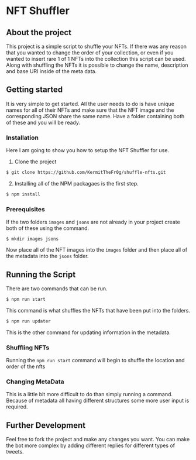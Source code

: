 # NFT Shuffler

## About the project
This project is a simple script to shuffle your NFTs. If there was any reason that you wanted to change the order of your collection, or even if you wanted to insert rare 1 of 1 NFTs into the collection this script can be used. Along with shuffling the NFTs it is possible to change the name, description and base URI inside of the meta data.

## Getting started 
It is very simple to get started. All the user needs to do is have unique names for all of their NFTs and make sure that the NFT image and the corresponding JSON share the same name. Have a folder containing both of these and you will be ready.

### Installation
Here I am going to show you how to setup the NFT Shuffler for use.
1. Clone the project
```sh
$ git clone https://github.com/KermitTheFr0g/shuffle-nfts.git 
```
2. Installing all of the NPM packagaes is the first step.
```sh
$ npm install
```

### Prerequisites
If the two folders `images` and `jsons` are not already in your project create both of these using the command.
```
$ mkdir images jsons
```
Now place all of the NFT images into the `images` folder and then place all of the metadata into the `jsons` folder.

## Running the Script
There are two commands that can be run.
```sh
$ npm run start
```
This command is what shuffles the NFTs that have been put into the folders.

```sh
$ npm run updater
```
This is the other command for updating information in the metadata.

### Shuffling NFTs
Running the `npm run start` command will begin to shuffle the location and order of the nfts

### Changing MetaData
This is a little bit more difficult to do than simply running a command. Because of metadata all having different structures some more user input is required.


## Further Development
Feel free to fork the project and make any changes you want. You can make the bot more complex by adding different replies for different types of tweets.

